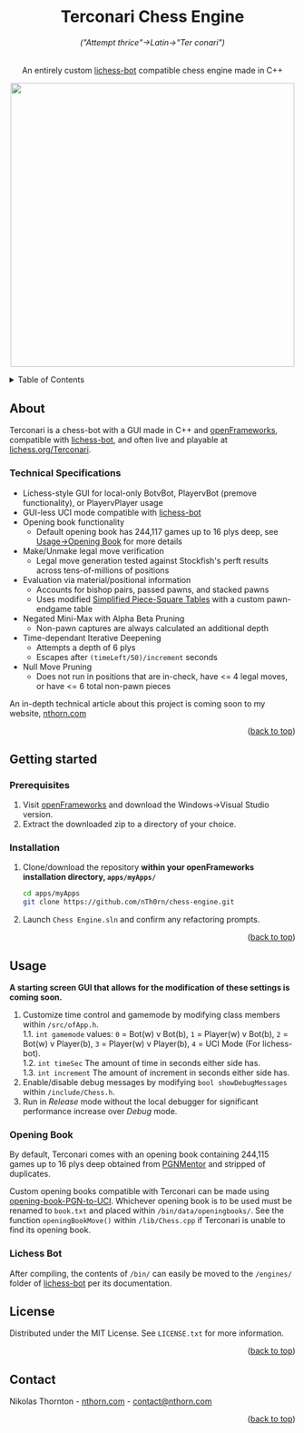 
<a id="readme-top"></a>
<div align="center">
<h1 align="center">Terconari Chess Engine<h6>("Attempt thrice"→Latin→"Ter conari")</h6></h1>

  <p align="center">
    An entirely custom <a href="https://github.com/lichess-bot-devs/lichess-bot">lichess-bot</a> compatible chess engine made in C++
  </p>

  <p align="center">
<img src="/example-game.gif" width="500">
</p>
</div>

<details>
  <summary>Table of Contents</summary>
  <ol>
    <li>
      <a href="#about">About</a>
     <ul>
        <li><a href="#technical-specifications">Technical Specs</a></li>
      </ul>
    </li>
    <li>
      <a href="#getting-started">Getting started</a>
      <ul>
        <li><a href="#prerequisites">Prerequisites</a></li>
      </ul>
      <ul>
        <li><a href="#installation">Installation</a></li>
      </ul>
    </li>
    <li><a href="#usage">Usage</a>
    <ul>
        <li><a href="#opening-book">Opening Book</a></li>
      </ul>
    <ul>
        <li><a href="#lichess-bot">Lichess Bot</a></li>
      </ul>
    </li>
    <li><a href="#license">License</a></li>
    <li><a href="#contact">Contact</a></li>
  </ol>
</details>



<!-- ABOUT -->
## About

Terconari is a chess-bot with a GUI made in C++ and [openFrameworks](https://openframeworks.cc/), compatible with [lichess-bot](https://github.com/lichess-bot-devs/lichess-bot), and often live and playable at [lichess.org/Terconari](https://lichess.org/@/Terconari).

### Technical Specifications
 * Lichess-style GUI for local-only BotvBot, PlayervBot (premove functionality), or PlayervPlayer usage
 * GUI-less UCI mode compatible with [lichess-bot](https://github.com/lichess-bot-devs/lichess-bot)
 * Opening book functionality
   - Default opening book has 244,117 games up to 16 plys deep, see [Usage→Opening Book](#opening-book) for more details
 * Make/Unmake legal move verification
   - Legal move generation tested against Stockfish's perft results across tens-of-millions of positions
 * Evaluation via material/positional information
   - Accounts for bishop pairs, passed pawns, and stacked pawns
   - Uses modified [Simplified Piece-Square Tables](https://www.chessprogramming.org/Simplified_Evaluation_Function) with a custom pawn-endgame table
 * Negated Mini-Max with Alpha Beta Pruning
   - Non-pawn captures are always calculated an additional depth
 * Time-dependant Iterative Deepening
   - Attempts a depth of 6 plys
   - Escapes after `(timeLeft/50)/increment` seconds
 * Null Move Pruning
   - Does not run in positions that are in-check, have <= 4 legal moves, or have <= 6 total non-pawn pieces

An in-depth technical article about this project is coming soon to my website, [nthorn.com](https://nthorn.com)

<p align="right">(<a href="#readme-top">back to top</a>)</p>

<!-- INSTALLATION -->
## Getting started

### Prerequisites

1. Visit [openFrameworks](https://openframeworks.cc/download/) and download the Windows→Visual Studio version.
2. Extract the downloaded zip to a directory of your choice.

### Installation

1. Clone/download the repository **within your openFrameworks installation directory, `apps/myApps/`**
   ```sh
   cd apps/myApps
   git clone https://github.com/nTh0rn/chess-engine.git
   ```
2. Launch `Chess Engine.sln` and confirm any refactoring prompts.

<p align="right">(<a href="#readme-top">back to top</a>)</p>

<!-- USAGE -->
## Usage
**A starting screen GUI that allows for the modification of these settings is coming soon.**
1. Customize time control and gamemode by modifying class members within `/src/ofApp.h`.\
  1.1. `int gamemode` values: `0` = Bot(w) v Bot(b), `1` = Player(w) v Bot(b), `2` = Bot(w) v Player(b), `3` = Player(w) v Player(b), `4` = UCI Mode (For lichess-bot).\
  1.2. `int timeSec` The amount of time in seconds either side has.\
  1.3. `int increment` The amount of increment in seconds either side has.
2. Enable/disable debug messages by modifying `bool showDebugMessages` within `/include/Chess.h`.
3. Run in *Release* mode without the local debugger for significant performance increase over *Debug* mode.

### Opening Book
By default, Terconari comes with an opening book containing 244,115 games up to 16 plys deep obtained from [PGNMentor](https://www.pgnmentor.com/files.html) and stripped of duplicates.

Custom opening books compatible with Terconari can be made using [opening-book-PGN-to-UCI](https://github.com/nTh0rn/opening-book-PGN-to-UCI). Whichever opening book is to be used must be renamed to `book.txt` and placed within `/bin/data/openingbooks/`. See the function `openingBookMove()` within `/lib/Chess.cpp` if Terconari is unable to find its opening book.

### Lichess Bot
After compiling, the contents of `/bin/` can easily be moved to the `/engines/` folder of [lichess-bot](https://github.com/lichess-bot-devs/lichess-bot) per its documentation.

<!-- LICENSE -->
## License

Distributed under the MIT License. See `LICENSE.txt` for more information.

<p align="right">(<a href="#readme-top">back to top</a>)</p>

<!-- CONTACT -->
## Contact

Nikolas Thornton - [nthorn.com](https://nthorn.com) - contact@nthorn.com

<p align="right">(<a href="#readme-top">back to top</a>)</p>

